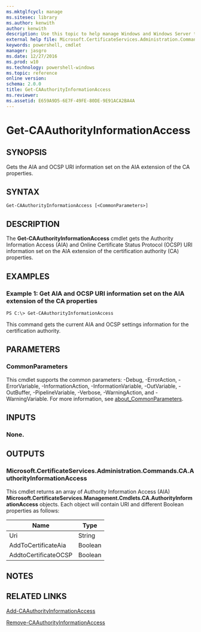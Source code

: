 ```yaml
---
ms.mktglfcycl: manage
ms.sitesec: library
ms.author: kenwith
author: kenwith
description: Use this topic to help manage Windows and Windows Server technologies with Windows PowerShell.
external help file: Microsoft.CertificateServices.Administration.Commands.dll-Help.xml
keywords: powershell, cmdlet
manager: jasgro
ms.date: 12/27/2016
ms.prod: w10
ms.technology: powershell-windows
ms.topic: reference
online version: 
schema: 2.0.0
title: Get-CAAuthorityInformationAccess
ms.reviewer:
ms.assetid: E659A9D5-6E7F-49FE-80DE-9E91ACA2BA4A
---
```


# Get-CAAuthorityInformationAccess

## SYNOPSIS
Gets the AIA and OCSP URI information set on the AIA extension of the CA properties.

## SYNTAX

```
Get-CAAuthorityInformationAccess [<CommonParameters>]
```

## DESCRIPTION
The **Get-CAAuthorityInformationAccess** cmdlet gets the Authority Information Access (AIA) and Online Certificate Status Protocol (OCSP) URI information set on the AIA extension of the certification authority (CA) properties.

## EXAMPLES

### Example 1: Get AIA and OCSP URI information set on the AIA extension of the CA properties
```
PS C:\> Get-CAAuthorityInformationAccess
```

This command gets the current AIA and OCSP settings information for the certification authority.

## PARAMETERS

### CommonParameters
This cmdlet supports the common parameters: -Debug, -ErrorAction, -ErrorVariable, -InformationAction, -InformationVariable, -OutVariable, -OutBuffer, -PipelineVariable, -Verbose, -WarningAction, and -WarningVariable. For more information, see [about_CommonParameters](http://go.microsoft.com/fwlink/?LinkID=113216).

## INPUTS

### None.

## OUTPUTS

### Microsoft.CertificateServices.Administration.Commands.CA.AuthorityInformationAccess
This cmdlet returns an array of Authority Information Access (AIA) **Microsoft.CertificateServices.Management.Cmdlets.CA.AuthorityInformationAccess** objects.
Each object will contain URI and different Boolean properties as follows:

Name | Type
-----|------
Uri | String
AddToCertificateAia | Boolean
AddtoCertificateOCSP | Boolean

## NOTES

## RELATED LINKS

[Add-CAAuthorityInformationAccess](./Add-CAAuthorityInformationAccess.md)

[Remove-CAAuthorityInformationAccess](./Remove-CAAuthorityInformationAccess.md)

